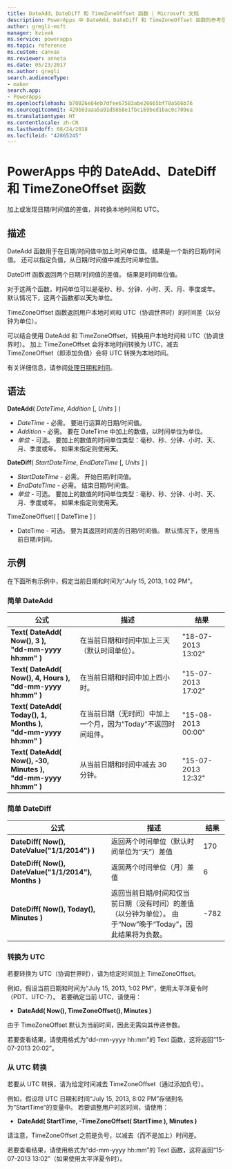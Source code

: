 ```yaml
---
title: DateAdd、DateDiff 和 TimeZoneOffset 函数 | Microsoft 文档
description: PowerApps 中 DateAdd、DateDiff 和 TimeZoneOffset 函数的参考信息（包括语法和示例）
author: gregli-msft
manager: kvivek
ms.service: powerapps
ms.topic: reference
ms.custom: canvas
ms.reviewer: anneta
ms.date: 05/23/2017
ms.author: gregli
search.audienceType:
- maker
search.app:
- PowerApps
ms.openlocfilehash: b70026e84eb7dfee67583abe26665bf78a566b76
ms.sourcegitcommit: 429b83aaa5a91d5868e1fbc169bed1bac0c709ea
ms.translationtype: HT
ms.contentlocale: zh-CN
ms.lasthandoff: 08/24/2018
ms.locfileid: "42865245"
---
```

# <a name="dateadd-datediff-and-timezoneoffset-functions-in-powerapps"></a>PowerApps 中的 DateAdd、DateDiff 和 TimeZoneOffset 函数
加上或发现日期/时间值的差值，并转换本地时间和 UTC。

## <a name="description"></a>描述
DateAdd 函数用于在日期/时间值中加上时间单位值。 结果是一个新的日期/时间值。 还可以指定负值，从日期/时间值中减去时间单位值。

DateDiff 函数返回两个日期/时间值的差值。 结果是时间单位值。

对于这两个函数，时间单位可以是毫秒、秒、分钟、小时、天、月、季度或年。  默认情况下，这两个函数都以**天**为单位。

TimeZoneOffset 函数返回用户本地时间和 UTC（协调世界时）的时间差（以分钟为单位）。   

可以结合使用 DateAdd 和 TimeZoneOffset，转换用户本地时间和 UTC（协调世界时）。  加上 TimeZoneOffset 会将本地时间转换为 UTC，减去 TimeZoneOffset（即添加负值）会将 UTC 转换为本地时间。

有关详细信息，请参阅[处理日期和时间](../show-text-dates-times.md)。

## <a name="syntax"></a>语法
**DateAdd**( *DateTime*, *Addition* [, *Units* ] )

* *DateTime* - 必需。 要进行运算的日期/时间值。
* *Addition* - 必需。 要在 DateTime 中加上的数值，以时间单位为单位。
* *单位* - 可选。 要加上的数值的时间单位类型：毫秒、秒、分钟、小时、天、月、季度或年。  如果未指定则使用**天**。

**DateDiff**( *StartDateTime*, *EndDateTime* [, *Units* ] )

* *StartDateTime* - 必需。 开始日期/时间值。
* *EndDateTime* - 必需。 结束日期/时间值。
* *单位* - 可选。 要加上的数值的时间单位类型：毫秒、秒、分钟、小时、天、月、季度或年。  如果未指定则使用**天**。

TimeZoneOffset( [ DateTime ] )

* DateTime - 可选。  要为其返回时间差的日期/时间值。  默认情况下，使用当前日期/时间。

## <a name="examples"></a>示例
在下面所有示例中，假定当前日期和时间为“July 15, 2013, 1:02 PM”。

### <a name="simple-dateadd"></a>简单 DateAdd

| 公式 | 描述 | 结果 |
| --- | --- | --- |
| **Text( DateAdd( Now(), 3 ),<br>"dd-mm-yyyy hh:mm" )** |在当前日期和时间中加上三天（默认时间单位）。 |"18-07-2013 13:02" |
| **Text( DateAdd( Now(), 4, Hours ),<br>"dd-mm-yyyy hh:mm" )** |在当前日期和时间中加上四小时。 |"15-07-2013 17:02" |
| **Text( DateAdd( Today(), 1, Months ),<br>"dd-mm-yyyy hh:mm" )** |在当前日期（无时间）中加上一个月，因为“Today”不返回时间组件。 |"15-08-2013 00:00" |
| **Text( DateAdd( Now(), &#8209;30, Minutes ),<br>"dd-mm-yyyy hh:mm" )** |从当前日期和时间中减去 30 分钟。 |"15-07-2013 12:32" |

### <a name="simple-datediff"></a>简单 DateDiff

| 公式 | 描述 | 结果 |
| --- | --- | --- |
| **DateDiff( Now(), DateValue("1/1/2014") )** |返回两个时间单位（默认时间单位为“天”）差值 |170 |
| **DateDiff( Now(), DateValue("1/1/2014"), Months )** |返回两个时间单位（月）差值 |6 |
| **DateDiff( Now(), Today(), Minutes )** |返回当前日期/时间和仅当前日期（没有时间）的差值（以分钟为单位）。  由于“Now”晚于“Today”，因此结果将为负数。 |-782 |

### <a name="converting-to-utc"></a>转换为 UTC
若要转换为 UTC（协调世界时），请为给定时间加上 TimeZoneOffset。  

例如，假设当前日期和时间为“July 15, 2013, 1:02 PM”，使用太平洋夏令时（PDT、UTC-7）。  若要确定当前 UTC，请使用：

* **DateAdd( Now(), TimeZoneOffset(), Minutes )**

由于 TimeZoneOffset 默认为当前时间，因此无需向其传递参数。

若要查看结果，请使用格式为“dd-mm-yyyy hh:mm”的 Text 函数，这将返回“15-07-2013 20:02”。

### <a name="converting-from-utc"></a>从 UTC 转换
若要从 UTC 转换，请为给定时间减去 TimeZoneOffset（通过添加负号）。

例如，假设将 UTC 日期和时间“July 15, 2013, 8:02 PM”存储到名为“StartTime”的变量中。 若要调整用户时区时间，请使用：

* **DateAdd( StartTime, -TimeZoneOffset( StartTime ), Minutes )**

请注意，TimeZoneOffset 之前是负号，以减去（而不是加上）时间差。

若要查看结果，请使用格式为“dd-mm-yyyy hh:mm”的 Text 函数，这将返回“15-07-2013 13:02”（如果使用太平洋夏令时）。


